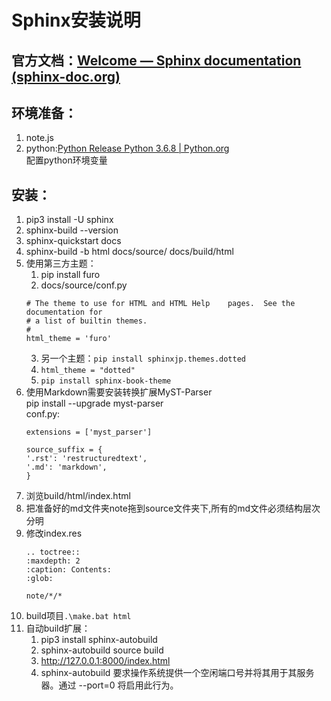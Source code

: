 # Sphinx安装说明
## 官方文档：[Welcome — Sphinx documentation (sphinx-doc.org)](https://www.sphinx-doc.org/en/master/index.html)
## 环境准备：
1. note.js
2. python:[Python Release Python 3.6.8 | Python.org](https://www.python.org/downloads/release/python-368/)  
   配置python环境变量
## 安装：
1. pip3 install -U sphinx
2. sphinx-build --version
3. sphinx-quickstart docs
4. sphinx-build -b html docs/source/ docs/build/html
5. 使用第三方主题：  
   1. pip install furo
   2. docs/source/conf.py
    ```
    # The theme to use for HTML and HTML Help    pages.  See the documentation for
    # a list of builtin themes.
    #
    html_theme = 'furo'
    ```
    3. 另一个主题：`pip install sphinxjp.themes.dotted  `
    4. `html_theme = "dotted"`
    5. `pip install sphinx-book-theme`  
6. 使用Markdown需要安装转换扩展MyST-Parser  
pip install --upgrade myst-parser  
conf.py:
    ```
    extensions = ['myst_parser']
    ```
    ```
    source_suffix = {
    '.rst': 'restructuredtext',
    '.md': 'markdown',
    }
    ```
1. 浏览build/html/index.html
2. 把准备好的md文件夹note拖到source文件夹下,所有的md文件必须结构层次分明
3. 修改index.res  
    ```
    .. toctree::
   :maxdepth: 2
   :caption: Contents:
   :glob:

   note/*/*
    ```
4.  build项目`.\make.bat html`
5.  自动build扩展：
    1.  pip3 install sphinx-autobuild
    2.  sphinx-autobuild source build
    3.  http://127.0.0.1:8000/index.html
    4. sphinx-autobuild 要求操作系统提供一个空闲端口号并将其用于其服务器。通过 --port=0 将启用此行为。





